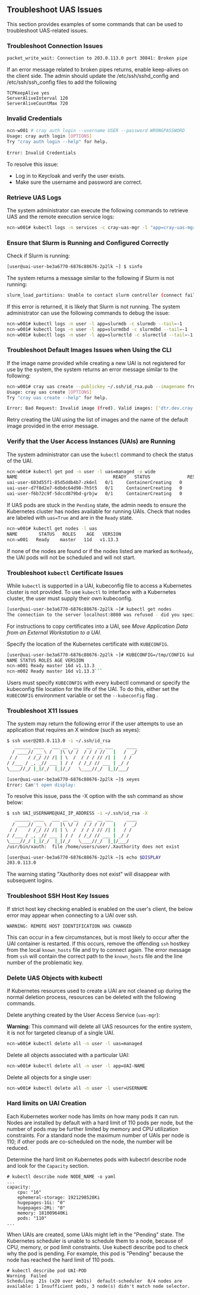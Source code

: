 
## Troubleshoot UAS Issues

This section provides examples of some commands that can be used to troubleshoot UAS-related issues.

### Troubleshoot Connection Issues

```bash
packet_write_wait: Connection to 203.0.113.0 port 30841: Broken pipe
```

If an error message related to broken pipes returns, enable keep-alives on the client side. The admin should update the /etc/ssh/sshd\_config and /etc/ssh/ssh\_config files to add the following

```
TCPKeepAlive yes
ServerAliveInterval 120
ServerAliveCountMax 720
```

### Invalid Credentials

```bash
ncn-w001 # cray auth login --username USER --password WRONGPASSWORD
Usage: cray auth login [OPTIONS]
Try "cray auth login --help" for help.
 
Error: Invalid Credentials
```

To resolve this issue:

-   Log in to Keycloak and verify the user exists.
-   Make sure the username and password are correct.

### Retrieve UAS Logs

The system administrator can execute the following commands to retrieve UAS and the remote execution service logs:

```bash
ncn-w001# kubectl logs -n services -c cray-uas-mgr -l "app=cray-uas-mgr"
```

### Ensure that Slurm is Running and Configured Correctly

Check if Slurm is running:

```bash
[user@uai-user-be3a6770-6876c88676-2p2lk ~] $ sinfo
```

The system returns a message similar to the following if Slurm is not running:

```bash
slurm_load_partitions: Unable to contact slurm controller (connect failure)
```

If this error is returned, it is likely that Slurm is not running. The system administrator can use the following commands to debug the issue:

```bash
ncn-w001# kubectl logs -n user -l app=slurmdb -c slurmdb --tail=-1
ncn-w001# kubectl logs -n user -l app=slurmdbd -c slurmdbd --tail=-1
ncn-w001# kubectl logs -n user -l app=slurmctld -c slurmctld --tail=-1
```

### Troubleshoot Default Images Issues when Using the CLI

If the image name provided while creating a new UAI is not registered for use by the system, the system returns an error message similar to the following:

```bash
ncn-w001# cray uas create --publickey ~/.ssh/id_rsa.pub --imagename fred
Usage: cray uas create [OPTIONS]
Try "cray uas create --help" for help.

Error: Bad Request: Invalid image (fred). Valid images: ['dtr.dev.cray.com:443/cray/cray-uas-sles15sp1:latest']. Default: dtr.dev.cray.com:443/cray/cray-uas-sles15sp1:latest
```

Retry creating the UAI using the list of images and the name of the default image provided in the error message.

### Verify that the User Access Instances \(UAIs\) are Running

The system administrator can use the `kubectl` command to check the status of the UAI.

```bash
ncn-w001# kubectl get pod -n user -l uas=managed -o wide
NAME                                    READY   STATUS              RESTARTS   AGE    IP       NODE    NOMINATED NODE   READINESS GATES
uai-user-603d55f1-85d5ddb4b7-zk6nl   0/1     ContainerCreating   0          109s   <none>   sms-2   <none>           <none>
uai-user-d7f8d2e7-6dbdc64d98-7h5t5   0/1     ContainerCreating   0          116s   <none>   sms-2   <none>           <none>
uai-user-f6b72c9f-5dccd879bd-grbjw   0/1     ContainerCreating   0          113s   <none>   sms-2   <none>           <none>
```

If UAS pods are stuck in the `Pending` state, the admin needs to ensure the Kubernetes cluster has nodes available for running UAIs. Check that nodes are labeled with `uas=True` and are in the `Ready` state.

```bash
ncn-w001# kubectl get nodes -l uas
NAME        STATUS   ROLES    AGE   VERSION
ncn-w001   Ready    master   11d   v1.13.3
```

If none of the nodes are found or if the nodes listed are marked as `NotReady`, the UAI pods will not be scheduled and will not start.

### Troubleshoot `kubectl` Certificate Issues

While `kubectl` is supported in a UAI, kubeconfig file to access a Kubernetes cluster is not provided. To use `kubectl` to interface with a Kubernetes cluster, the user must supply their own kubeconfig.

```bash
[user@uai-user-be3a6770-6876c88676-2p2lk ~]# kubectl get nodes
The connection to the server localhost:8080 was refused - did you specify the right host or port?
```

For instructions to copy certificates into a UAI, see *Move Application Data from an External Workstation to a UAI*.

Specify the location of the Kubernetes certificate with `KUBECONFIG`.

```bash
[user@uai-user-be3a6770-6876c88676-2p2lk ~]# KUBECONFIG=/tmp/CONFIG kubectl get nodes
NAME STATUS ROLES AGE VERSION
ncn-m001 Ready master 16d v1.13.3
ncn-m002 Ready master 16d v1.13.3```
```

Users must specify `KUBECONFIG` with every kubectl command or specify the kubeconfig file location for the life of the UAI. To do this, either set the `KUBECONFIG` environment variable or set the `--kubeconfig` flag .

### Troubleshoot X11 Issues

The system may return the following error if the user attempts to use an application that requires an X window \(such as xeyes\):

```bash
$ ssh user@203.0.113.0 -i ~/.ssh/id_rsa
   ______ ____   ___ __  __   __  __ ___     ____
  / ____// __ \ /   |\ \/ /  / / / //   |   /  _/
 / /    / /_/ // /| | \  /  / / / // /| |   / /
/ /___ / _, _// ___ | / /  / /_/ // ___ | _/ /
\____//_/ |_|/_/  |_|/_/   \____//_/  |_|/___/

[user@uai-user-be3a6770-6876c88676-2p2lk ~]$ xeyes
Error: Can't open display: 
```

To resolve this issue, pass the -X option with the ssh command as show below:

```bash
$ ssh UAI_USERNAME@UAI_IP_ADDRESS -i ~/.ssh/id_rsa -X
   ______ ____   ___ __  __   __  __ ___     ____
  / ____// __ \ /   |\ \/ /  / / / //   |   /  _/
 / /    / /_/ // /| | \  /  / / / // /| |   / /
/ /___ / _, _// ___ | / /  / /_/ // ___ | _/ /
\____//_/ |_|/_/  |_|/_/   \____//_/  |_|/___/
/usr/bin/xauth:  file /home/users/user/.Xauthority does not exist

[user@uai-user-be3a6770-6876c88676-2p2lk ~]$ echo $DISPLAY
203.0.113.0 
```

The warning stating "Xauthority does not exist" will disappear with subsequent logins.

### Troubleshoot SSH Host Key Issues

If strict host key checking enabled is enabled on the user's client, the below error may appear when connecting to a UAI over ssh.

```
WARNING: REMOTE HOST IDENTIFICATION HAS CHANGED
```

This can occur in a few circumstances, but is most likely to occur after the UAI container is restarted. If this occurs, remove the offending `ssh` hostkey from the local `known_hosts` file and try to connect again. The error message from `ssh` will contain the correct path to the `known_hosts` file and the line number of the problematic key.

### Delete UAS Objects with kubectl

If Kubernetes resources used to create a UAI are not cleaned up during the normal deletion process, resources can be deleted with the following commands.

Delete anything created by the User Access Service \(`uas-mgr`\):

**Warning:** This command will delete all UAS resources for the entire system, it is not for targeted cleanup of a single UAI.

```bash
ncn-w001# kubectl delete all -n user -l uas=managed
```

Delete all objects associated with a particular UAI:

```bash
ncn-w001# kubectl delete all -n user -l app=UAI-NAME
```

Delete all objects for a single user:

```bash
ncn-w001# kubectl delete all -n user -l user=USERNAME 
```

### Hard limits on UAI Creation

Each Kubernetes worker node has limits on how many pods it can run. Nodes are installed by default with a hard limit of 110 pods per node, but the number of pods may be further limited by memory and CPU utilization constraints. For a standard node the maximum number of UAIs per node is 110; if other pods are co-scheduled on the node, the number will be reduced.

Determine the hard limit on Kubernetes pods with kubectrl describe node and look for the `Capacity` section.

```
# kubectl describe node NODE_NAME -o yaml
...
capacity:
    cpu: "16"
    ephemeral-storage: 1921298528Ki
    hugepages-1Gi: "0"
    hugepages-2Mi: "0"
    memory: 181009640Ki
    pods: "110"
...
```

When UAIs are created, some UAIs might left in the "Pending" state. The Kubernetes scheduler is unable to schedule them to a node, because of CPU, memory, or pod limit constraints. Use kubectl describe pod to check why the pod is pending. For example, this pod is "Pending" because the node has reached the hard limit of 110 pods.

```
# kubectl describe pod UAI-POD
Warning  Failed
Scheduling  21s (x20 over 4m31s)  default-scheduler  0/4 nodes are available: 1 Insufficient pods, 3 node(s) didn't match node selector.
```

